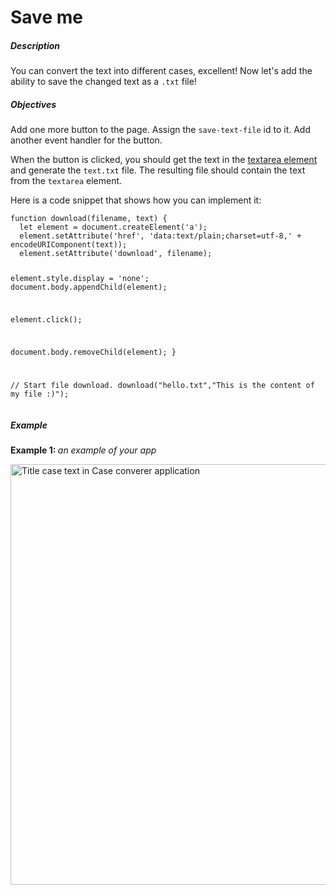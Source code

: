 # Save me
<div class="step-text">
<h5 id="description">Description</h5>
<p>You can convert the text into different cases, excellent! Now let's add the ability to save the changed text as a <code class="language-javascript">.txt</code> file!</p>
<h5 id="objectives">Objectives</h5>
<p>Add one more button to the page. Assign the <code class="language-javascript">save-text-file</code> id to it. Add another event handler for the button.</p>
<p>When the button is clicked, you should get the text in the <a href="https://developer.mozilla.org/en-US/docs/Web/HTML/Element/textarea" rel="noopener noreferrer nofollow" target="_blank">textarea element </a>and generate the <code class="language-javascript">text.txt</code> file.  The resulting file should contain the text from the <code class="language-javascript">textarea</code> element.</p>
<p>Here is a code snippet that shows how you can implement it:</p>
<pre><code class="language-javascript">function download(filename, text) {
  let element = document.createElement('a');
  element.setAttribute('href', 'data:text/plain;charset=utf-8,' + encodeURIComponent(text));
  element.setAttribute('download', filename);

  element.style.display = 'none';
  document.body.appendChild(element);

  element.click();

  document.body.removeChild(element);
}

// Start file download.
download("hello.txt","This is the content of my file :)");
</code></pre>
<h5 id="example">Example</h5>
<p><strong>Example 1: </strong><em>an example of your app</em></p>
<p><picture><source media="(max-width: 480px)" srcset="https://ucarecdn.com/de0d5343-f8de-434b-a0b7-8c9e9cf1d9aa/-/stretch/off/-/resize/480x/-/format/webp/ 1x,https://ucarecdn.com/de0d5343-f8de-434b-a0b7-8c9e9cf1d9aa/-/stretch/off/-/resize/960x/-/format/webp/ 2x,https://ucarecdn.com/de0d5343-f8de-434b-a0b7-8c9e9cf1d9aa/-/stretch/off/-/resize/1440x/-/format/webp/ 3x" type="image/webp"/><source media="(max-width: 800px)" srcset="https://ucarecdn.com/de0d5343-f8de-434b-a0b7-8c9e9cf1d9aa/-/stretch/off/-/resize/800x/-/format/webp/ 1x,https://ucarecdn.com/de0d5343-f8de-434b-a0b7-8c9e9cf1d9aa/-/stretch/off/-/resize/1600x/-/format/webp/ 2x,https://ucarecdn.com/de0d5343-f8de-434b-a0b7-8c9e9cf1d9aa/-/stretch/off/-/resize/2400x/-/format/webp/ 3x" type="image/webp"/><source srcset="https://ucarecdn.com/de0d5343-f8de-434b-a0b7-8c9e9cf1d9aa/-/stretch/off/-/resize/1100x/-/format/webp/ 1x,https://ucarecdn.com/de0d5343-f8de-434b-a0b7-8c9e9cf1d9aa/-/stretch/off/-/resize/2200x/-/format/webp/ 2x,https://ucarecdn.com/de0d5343-f8de-434b-a0b7-8c9e9cf1d9aa/-/stretch/off/-/resize/3000x/-/format/webp/ 3x" type="image/webp"/><img alt="Title case text in Case converer application" height="673" src="https://ucarecdn.com/de0d5343-f8de-434b-a0b7-8c9e9cf1d9aa/" width="1083"/></picture></p>
</div>
